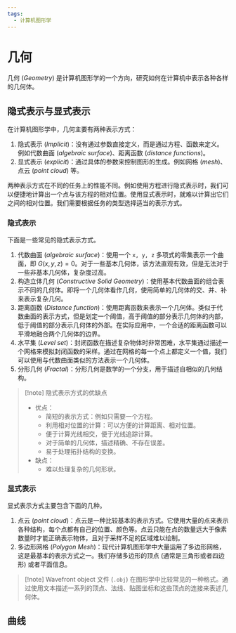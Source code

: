 ```yaml
---
tags:
  - 计算机图形学
---
```


# 几何

 几何 (*Geometry*) 是计算机图形学的一个方向，研究如何在计算机中表示各种各样的几何体。

## 隐式表示与显式表示

 在计算机图形学中，几何主要有两种表示方式：
 1. 隐式表示 (*Implicit*)：没有通过参数直接定义，而是通过方程、函数来定义。例如代数曲面 (*algebraic surface*)、距离函数 (*distance functions*)。
 2. 显式表示 (*explicit*)：通过具体的参数来控制图形的生成。例如网格 (*mesh*)、点云 (*point cloud*) 等。

两种表示方式在不同的任务上的性能不同。例如使用方程进行隐式表示时，我们可以便捷地计算出一个点与该方程的相对位置。使用显式表示时，就难以计算出它们之间的相对位置。我们需要根据任务的类型选择适当的表示方式。

### 隐式表示

下面是一些常见的隐式表示方式。

1. 代数曲面 (*algebraic surface*)：使用一个 `x, y, z` 多项式的零集表示一个曲面，即 $G(x, y, z) = 0$。对于一些基本几何体，该方法直观有效，但是无法对于一些非基本几何体，复杂度过高。
2. 构造立体几何 (*Constructive Solid Geometry*)：使用基本代数曲面的组合表示不同的几何体。即将一个几何体看作几何，使用简单的几何体的交、并、补来表示复杂几何。
3. 距离函数 (*Distance function*)：使用距离函数来表示一个几何体。类似于代数曲面的表示方式，但是划定一个阈值，高于阈值的部分表示几何体的内部，低于阈值的部分表示几何体的外部。在实际应用中，一个合适的距离函数可以平滑地融合两个几何体的边界。
4. 水平集 (*Level set*)：封闭函数在描述复杂物体时非常困难，水平集通过描述一个网格来模拟封闭函数的采样。通过在网格的每一个点上都定义一个值，我们可以使用与代数曲面类似的方法表示一个几何体。
5. 分形几何 (*Fractal*)：分形几何是数学的一个分支，用于描述自相似的几何结构。

> [!note] 隐式表示方式的优缺点
> - 优点：
> 	- 简短的表示方式：例如只需要一个方程。
> 	- 利用相对位置的计算：可以方便的计算距离、相对位置。
> 	- 便于计算光线相交，便于光线追踪计算。
> 	- 对于简单的几何体，描述精确、不存在误差。
> 	- 易于处理拓扑结构的变换。
> - 缺点：
> 	- 难以处理复杂的几何形状。

### 显式表示

显式表示方式主要包含下面的几种。

1. 点云 (*point cloud*)：点云是一种比较基本的表示方式。它使用大量的点来表示各种结构，每个点都有自己的位置、颜色等。点云只能在点的数量远大于像素数量时才能正确表示物体，且对于采样不足的区域难以绘制。
2. 多边形网格 (*Polygon Mesh*)：现代计算机图形学中大量运用了多边形网格，这是最基本的表示方式之一。我们存储多边形的顶点 (通常是三角形或者四边形) 或者平面信息。

> [!note] Wavefront object 文件 (`.obj`)
> 在图形学中比较常见的一种格式。通过使用文本描述一系列的顶点、法线、贴图坐标和这些顶点的连接来表述几何体。

## 曲线

